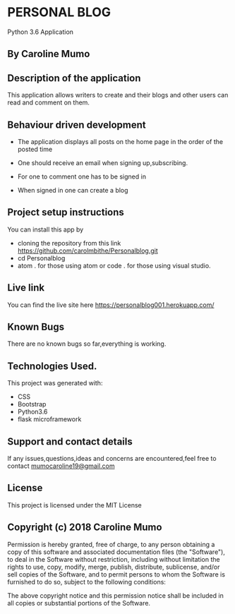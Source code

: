 # PERSONAL BLOG
Python 3.6 Application

## By Caroline Mumo

## Description of the application
This application allows writers to create and their blogs and other users can read and comment on them.

## Behaviour driven development

* The application displays all posts on the home page in the order of the posted time

* One should receive an email when signing up,subscribing.

* For one to comment one has to be signed in

* When signed in one can create a blog
## Project setup instructions
You can install this app by</br  >
 * cloning the repository from this link https://github.com/carolmbithe/Personalblog.git
 * cd Personalblog
 * atom . for those using atom or code . for those using visual studio.

## Live link
You can find the live site here https://personalblog001.herokuapp.com/

## Known Bugs
There are no known bugs so far,everything is working.


## Technologies Used.
This project was generated with:
* CSS</br  >
* Bootstrap</br  >
* Python3.6</br  >
* flask microframework</br  >


## Support and contact details
 If any issues,questions,ideas and concerns are encountered,feel free to contact mumocaroline19@gmail.com

## License
This project is licensed under the MIT License

## Copyright (c) 2018 Caroline Mumo
Permission is hereby granted, free of charge, to any person obtaining a copy
of this software and associated documentation files (the "Software"), to deal
in the Software without restriction, including without limitation the rights
to use, copy, modify, merge, publish, distribute, sublicense, and/or sell
copies of the Software, and to permit persons to whom the Software is
furnished to do so, subject to the following conditions:

The above copyright notice and this permission notice shall be included in
all copies or substantial portions of the Software.
